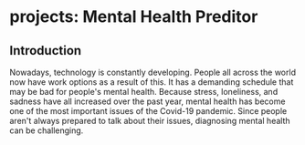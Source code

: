 # projects: Mental Health Preditor
## Introduction
Nowadays, technology is constantly developing. People all across the world now have work options as a result of this. It has a demanding schedule that may be bad for people's mental health. Because stress, loneliness, and sadness have all increased over the past year, mental health has become one of the most important issues of the Covid-19 pandemic. Since people aren't always prepared to talk about their issues, diagnosing mental health can be challenging.

